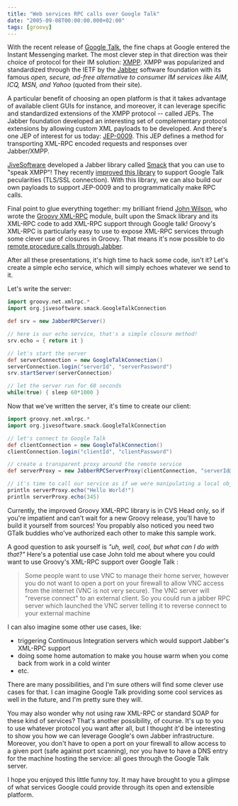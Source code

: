 ```yaml
---
title: "Web services RPC calls over Google Talk"
date: "2005-09-08T00:00:00.000+02:00"
tags: [groovy]
---
```


With the recent release of [Google Talk](http://www.google.com/talk/), the fine chaps at Google entered the Instant Messenging market. The most clever step in that direction was their choice of protocol for their IM solution: [XMPP](http://www.xmpp.org/). XMPP was popularized and standardized through the IETF by the [Jabber](http://www.jabber.org/) software foundation with its famous _open, secure, ad-free alternative to consumer IM services like AIM, ICQ, MSN, and Yahoo_ (quoted from their site).

A particular benefit of choosing an open platform is that it takes advantage of available client GUIs for instance, and moreover, it can leverage specific and standardized extensions of the XMPP protocol -- called JEPs. The Jabber foundation developed an interesting set of complementary protocol extensions by allowing custom XML payloads to be developed. And there's one JEP of interest for us today: [JEP-0009](http://www.jabber.org/jeps/jep-0009.html). This JEP defines a method for transporting XML-RPC encoded requests and responses over Jabber/XMPP.

[JiveSoftware](http://www.jivesoftware.org/) developed a Jabber library called [Smack](http://www.jivesoftware.org/smack/) that you can use to "speak XMPP"! They recently [improved this library](http://www.jivesoftware.org/smack/smack_gtalk.jsp) to support Google Talk pecularities (TLS/SSL connection). With this library, we can also build our own payloads to support JEP-0009 and to programmatically make RPC calls.

Final point to glue everything together: my brilliant friend [John Wilson](http://www.wilson.co.uk/), who wrote the [Groovy XML-RPC](http://groovy.codehaus.org/Groovy+XML-RPC) module, built upon the Smack library and its XML-RPC code to add XML-RPC support through Google talk! Groovy's XML-RPC is particularly easy to use to expose XML-RPC services through some clever use of closures in Groovy. That means it's now possible to do [remote procedure calls through Jabber](http://groovy.codehaus.org/Groovy+Jabber-RPC).

After all these presentations, it's high time to hack some code, isn't it? Let's create a simple echo service, which will simply echoes whatever we send to it.

Let's write the server:

```groovy
import groovy.net.xmlrpc.*
import org.jivesoftware.smack.GoogleTalkConnection

def srv = new JabberRPCServer()

// here is our echo service, that's a simple closure method!
srv.echo = { return it }

// let's start the server
def serverConnection = new GoogleTalkConnection()
serverConnection.login("serverId", "serverPassword")
srv.startServer(serverConnection)

// let the server run for 60 seconds
while(true) { sleep 60*1000 }
```

Now that we've written the server, it's time to create our client:

```groovy
import groovy.net.xmlrpc.*
import org.jivesoftware.smack.GoogleTalkConnection

// let's connect to Google Talk
def clientConnection = new GoogleTalkConnection()
clientConnection.login("clientId", "clientPassword")

// create a transparent proxy around the remote service 
def serverProxy = new JabberRPCServerProxy(clientConnection, "serverId@gmail.com")

// it's time to call our service as if we were manipulating a local object
println serverProxy.echo("Hello World!")
println serverProxy.echo(345)
```

Currently, the improved Groovy XML-RPC library is in CVS Head only, so if you're impatient and can't wait for a new Groovy release, you'll have to build it yourself from sources! You propably also noticed you need two GTalk buddies who've authorized each other to make this sample work.

A good question to ask yourself is _"uh, well, cool, but what can I do with that?"_ Here's a potential use case John told me about where you could want to use Groovy's XML-RPC support over Google Talk :

> Some people want to use VNC to manage their home server, however you do not want to open a port on your firewall to allow VNC access from the internet (VNC is not very secure). The VNC server will "reverse connect" to an external client. So you could run a jabber RPC server which launched the VNC server telling it to reverse connect to your external machine

I can also imagine some other use cases, like:

*   triggering Continuous Integration servers which would support Jabber's XML-RPC support
*   doing some home automation to make you house warm when you come back from work in a cold winter
*   etc.

There are many possibilities, and I'm sure others will find some clever use cases for that. I can imagine Google Talk providing some cool services as well in the future, and I'm pretty sure they will.

You may also wonder why not using raw XML-RPC or standard SOAP for these kind of services? That's another possibility, of course. It's up to you to use whatever protocol you want after all, but I thought it'd be interesting to show you how we can leverage Google's own Jabber infrastructure. Moreover, you don't have to open a port on your firewall to allow access to a given port (safe against port scanning), nor you have to have a DNS entry for the machine hosting the service: all goes through the Google Talk server.

I hope you enjoyed this little funny toy. It may have brought to you a glimpse of what services Google could provide through its open and extensible platform.